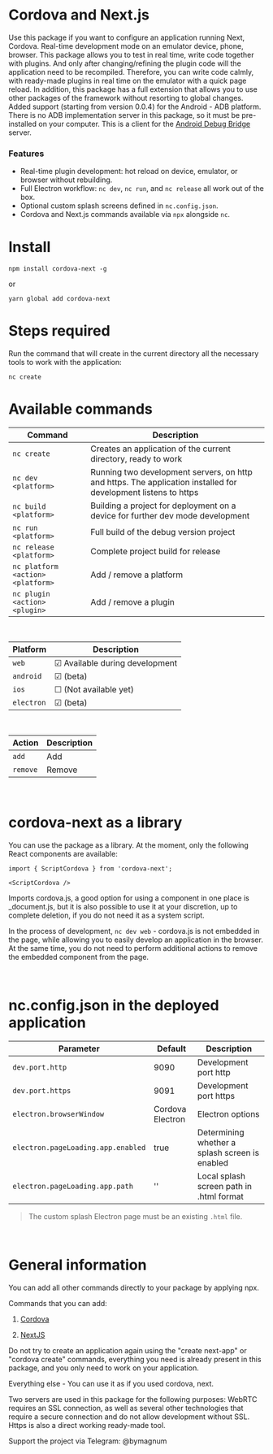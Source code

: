 # Cordova and Next.js

Use this package if you want to configure an application running Next, Cordova.
Real-time development mode on an emulator device, phone, browser.
This package allows you to test in real time, write code together with plugins. And only after changing/refining the plugin code will the application need to be recompiled. Therefore, you can write code calmly, with ready-made plugins in real time on the emulator with a quick page reload.
In addition, this package has a full extension that allows you to use other packages of the framework without resorting to global changes.
Added support (starting from version 0.0.4) for the Android - ADB platform. There is no ADB implementation server in this package, so it must be pre-installed on your computer. This is a client for the <a href="https://developer.android.com/studio/command-line/adb.html" target="_blank">Android Debug Bridge</a> server.



### Features

- Real-time plugin development: hot reload on device, emulator, or browser without rebuilding.
- Full Electron workflow: `nc dev`, `nc run`, and `nc release` all work out of the box.
- Optional custom splash screens defined in `nc.config.json`.
- Cordova and Next.js commands available via `npx` alongside `nc`.



# Install

```
npm install cordova-next -g
```

or

```
yarn global add cordova-next
```



# Steps required

Run the command that will create in the current directory all the necessary tools to work with the application:
```
nc create
```



# Available commands

Command | Description
-- | --
`nc create` | Creates an application of the current directory, ready to work
`nc dev <platform>` | Running two development servers, on http and https. The application installed for development listens to https
`nc build <platform>` | Building a project for deployment on a device for further dev mode development
`nc run <platform>` | Full build of the debug version project
`nc release <platform>` | Complete project build for release
`nc platform <action> <platform>` | Add / remove a platform
`nc plugin <action> <plugin>` | Add / remove a plugin

&nbsp;

Platform | Description
-- | --
`web` | &#9745; Available during development
`android` | &#9745; (beta)
`ios` | &#9744; (Not available yet)
`electron` | &#9745; (beta)

&nbsp;

Action | Description
-- | --
`add` | Add
`remove` | Remove

&nbsp;
&nbsp;

# cordova-next as a library

You can use the package as a library. At the moment, only the following React components are available:

```
import { ScriptCordova } from 'cordova-next';
```

```
<ScriptCordova />
```
Imports cordova.js, a good option for using a component in one place is _document.js, but it is also possible to use it at your discretion, up to complete deletion, if you do not need it as a system script.

In the process of development, `nc dev web` - cordova.js is not embedded in the page, while allowing you to easily develop an application in the browser. At the same time, you do not need to perform additional actions to remove the embedded component from the page.

&nbsp;

# nc.config.json in the deployed application

Parameter | Default | Description
-- | -- | --
`dev.port.http` | 9090 | Development port http
`dev.port.https` | 9091 | Development port https
`electron.browserWindow` | Cordova Electron | Electron options
`electron.pageLoading.app.enabled` | true | Determining whether a splash screen is enabled
`electron.pageLoading.app.path` | '' | Local splash screen path in .html format

> The custom splash Electron page must be an existing `.html` file.

&nbsp;
&nbsp;

# General information

You can add all other commands directly to your package by applying npx.

Commands that you can add:

1. [Cordova](https://cordova.apache.org/docs/en/latest/)

2. [NextJS](https://nextjs.org/docs/getting-started)

Do not try to create an application again using the "create next-app" or "cordova create" commands, everything you need is already present in this package, and you only need to work on your application.

Everything else - You can use it as if you used cordova, next.

Two servers are used in this package for the following purposes: WebRTC requires an SSL connection, as well as several other technologies that require a secure connection and do not allow development without SSL. Https is also a direct working ready-made tool.


Support the project via Telegram: @bymagnum


